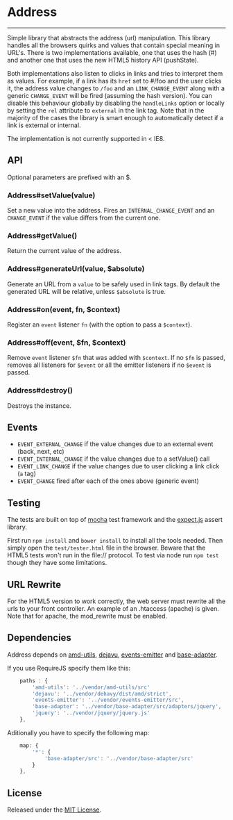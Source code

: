 # Address #
---

Simple library that abstracts the address (url) manipulation.
This library handles all the browsers quirks and values that contain special meaning in URL's.
There is two implementations available, one that uses the hash (#) and another one that uses the new HTML5 history API (pushState).

Both implementations also listen to clicks in links and tries to interpret them as values.
For example, if a link has its `href` set to #/foo and the user clicks it, the address value changes to `/foo` and an `LINK_CHANGE_EVENT` along with a generic `CHANGE_EVENT` will be fired (assuming the hash version).
You can disable this behaviour globally by disabling the `handleLinks` option or locally by setting the `rel` attribute to `external` in the link tag.
Note that in the majority of the cases the library is smart enough to automatically detect if a link is external or internal.

The implementation is not currently supported in < IE8.



## API ##

Optional parameters are prefixed with an $.

### Address#setValue(value) ###

Set a new value into the address.
Fires an `INTERNAL_CHANGE_EVENT` and an `CHANGE_EVENT` if the value differs from the current one.


### Address#getValue() ###

Return the current value of the address.


### Address#generateUrl(value, $absolute)

Generate an URL from a `value` to be safely used in link tags.
By default the generated URL will be relative, unless `$absolute` is true.


### Address#on(event, fn, $context) ###

Register an `event` listener `fn` (with the option to pass a `$context`).


### Address#off(event, $fn, $context) ###

Remove `event` listener `$fn` that was added with `$context`.
If no `$fn` is passed, removes all listeners for `$event` or all the emitter listeners if no `$event` is passed.


### Address#destroy() ###

Destroys the instance.



## Events ##

- `EVENT_EXTERNAL_CHANGE`    if the value changes due to an external event (back, next, etc)
- `EVENT_INTERNAL_CHANGE`    if the value changes due to a setValue() call
- `EVENT_LINK_CHANGE`        if the value changes due to user clicking a link click (`a` tag)
- `EVENT_CHANGE`             fired after each of the ones above (generic event)



## Testing ##

The tests are built on top of [mocha](http://visionmedia.github.com/mocha/) test framework and the [expect.js](https://github.com/LearnBoost/expect.js) assert library.

First run `npm install` and `bower install` to install all the tools needed.
Then simply open the `test/tester.html` file in the browser.
Beware that the HTML5 tests won't run in the file:// protocol.
To test via node run `npm test` though they have some limitations.


## URL Rewrite ##

For the HTML5 version to work correctly, the web server must rewrite all the urls to your front controller.
An example of an .htaccess (apache) is given.
Note that for apache, the mod_rewrite must be enabled.



## Dependencies ##

Address depends on [amd-utils](https://github.com/millermedeiros/amd-utils), [dejavu](https://github.com/IndigoUnited/dejavu), [events-emitter](https://github.com/IndigoUnited/events-emitter) and [base-adapter](https://github.com/IndigoUnited/base-adapter).

If you use RequireJS specify them like this:

```js
    paths : {
        'amd-utils': '../vendor/amd-utils/src'
        'dejavu': '../vendor/dehavy/dist/amd/strict',                   // use the loose version in production
        'events-emitter': '../vendor/events-emitter/src',
        'base-adapter': '../vendor/base-adapter/src/adapters/jquery',   // use one of the available adapters
        'jquery': '../vendor/jquery/jquery.js'                          // use one of the base libraries
    },
```

Aditionally you have to specify the following map:

```js
    map: {
        '*': {
            'base-adapter/src': '../vendor/base-adapter/src'
        }
    },
```



## License ##

Released under the [MIT License](http://www.opensource.org/licenses/mit-license.php).